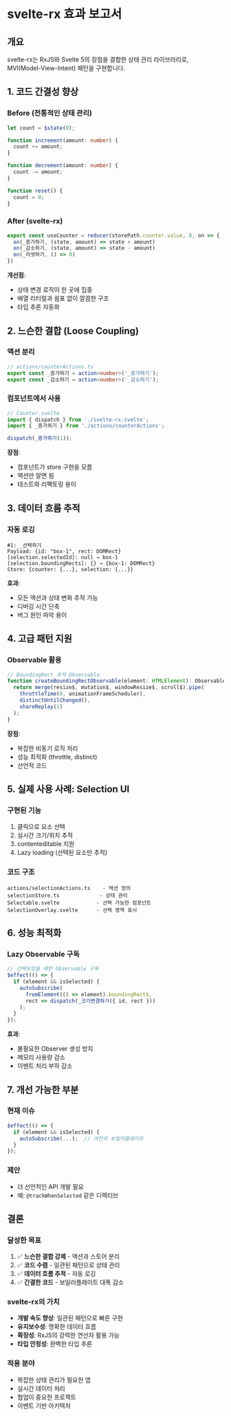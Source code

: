 # svelte-rx 효과 보고서

## 개요
svelte-rx는 RxJS와 Svelte 5의 장점을 결합한 상태 관리 라이브러리로, MVI(Model-View-Intent) 패턴을 구현합니다.

## 1. 코드 간결성 향상

### Before (전통적인 상태 관리)
```typescript
let count = $state(0);

function increment(amount: number) {
  count += amount;
}

function decrement(amount: number) {
  count -= amount;
}

function reset() {
  count = 0;
}
```

### After (svelte-rx)
```typescript
export const useCounter = reducer(storePath.counter.value, 0, on => {
  on(_증가하기, (state, amount) => state + amount)
  on(_감소하기, (state, amount) => state - amount)
  on(_리셋하기, () => 0)
})
```

**개선점**:
- 상태 변경 로직이 한 곳에 집중
- 배열 리터럴과 쉼표 없이 깔끔한 구조
- 타입 추론 자동화

## 2. 느슨한 결합 (Loose Coupling)

### 액션 분리
```typescript
// actions/counterActions.ts
export const _증가하기 = action<number>('_증가하기');
export const _감소하기 = action<number>('_감소하기');
```

### 컴포넌트에서 사용
```typescript
// Counter.svelte
import { dispatch } from './svelte-rx.svelte';
import { _증가하기 } from './actions/counterActions';

dispatch(_증가하기(1));
```

**장점**:
- 컴포넌트가 store 구현을 모름
- 액션만 알면 됨
- 테스트와 리팩토링 용이

## 3. 데이터 흐름 추적

### 자동 로깅
```
#1: _선택하기
Payload: {id: "box-1", rect: DOMRect}
[selection.selectedId]: null → box-1
[selection.boundingRects]: {} → {box-1: DOMRect}
Store: {counter: {...}, selection: {...}}
```

**효과**:
- 모든 액션과 상태 변화 추적 가능
- 디버깅 시간 단축
- 버그 원인 파악 용이

## 4. 고급 패턴 지원

### Observable 활용
```typescript
// BoundingRect 추적 Observable
function createBoundingRectObservable(element: HTMLElement): Observable<DOMRect> {
  return merge(resize$, mutation$, windowResize$, scroll$).pipe(
    throttleTime(0, animationFrameScheduler),
    distinctUntilChanged(),
    shareReplay(1)
  );
}
```

**장점**:
- 복잡한 비동기 로직 처리
- 성능 최적화 (throttle, distinct)
- 선언적 코드

## 5. 실제 사용 사례: Selection UI

### 구현된 기능
1. 클릭으로 요소 선택
2. 실시간 크기/위치 추적
3. contenteditable 지원
4. Lazy loading (선택된 요소만 추적)

### 코드 구조
```
actions/selectionActions.ts    - 액션 정의
selectionStore.ts             - 상태 관리
Selectable.svelte            - 선택 가능한 컴포넌트
SelectionOverlay.svelte      - 선택 영역 표시
```

## 6. 성능 최적화

### Lazy Observable 구독
```typescript
// 선택되었을 때만 Observable 구독
$effect(() => {
  if (element && isSelected) {
    autoSubscribe(
      fromElement(() => element).boundingRect$,
      rect => dispatch(_크기변경하기({ id, rect }))
    );
  }
});
```

**효과**:
- 불필요한 Observer 생성 방지
- 메모리 사용량 감소
- 이벤트 처리 부하 감소

## 7. 개선 가능한 부분

### 현재 이슈
```typescript
$effect(() => {
  if (element && isSelected) {
    autoSubscribe(...);  // 여전히 보일러플레이트
  }
});
```

### 제안
- 더 선언적인 API 개발 필요
- 예: `@trackWhenSelected` 같은 디렉티브

## 결론

### 달성한 목표
1. ✅ **느슨한 결합 강제** - 액션과 스토어 분리
2. ✅ **코드 수렴** - 일관된 패턴으로 상태 관리
3. ✅ **데이터 흐름 추적** - 자동 로깅
4. ✅ **간결한 코드** - 보일러플레이트 대폭 감소

### svelte-rx의 가치
- **개발 속도 향상**: 일관된 패턴으로 빠른 구현
- **유지보수성**: 명확한 데이터 흐름
- **확장성**: RxJS의 강력한 연산자 활용 가능
- **타입 안정성**: 완벽한 타입 추론

### 적용 분야
- 복잡한 상태 관리가 필요한 앱
- 실시간 데이터 처리
- 협업이 중요한 프로젝트
- 이벤트 기반 아키텍처